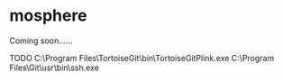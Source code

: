 # mosphere
Coming soon......

TODO
C:\Program Files\TortoiseGit\bin\TortoiseGitPlink.exe
C:\Program Files\Git\usr\bin\ssh.exe